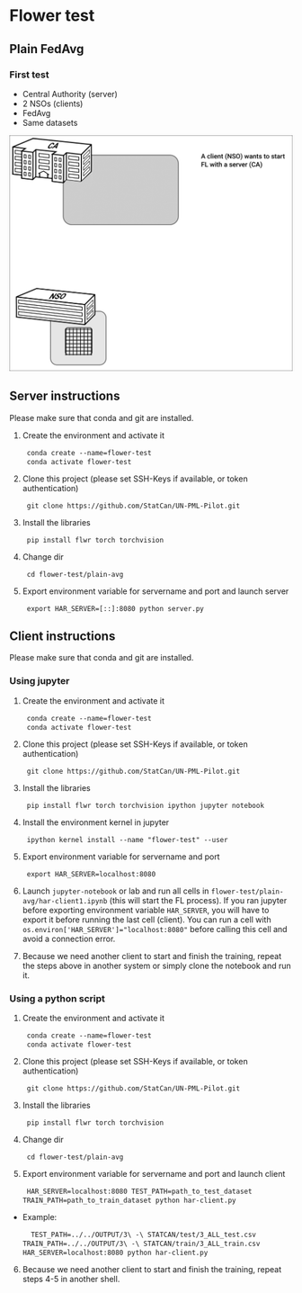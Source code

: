 # Flower test

## Plain FedAvg

### First test
- Central Authority (server)
- 2 NSOs (clients)
- FedAvg
- Same datasets
<img src="flower-test-1.gif" width="640" />

## Server instructions
Please make sure that conda and git are installed.
1. Create the environment and activate it

        conda create --name=flower-test
        conda activate flower-test
2. Clone this project (please set SSH-Keys if available, or token authentication)

        git clone https://github.com/StatCan/UN-PML-Pilot.git
3. Install the libraries

        pip install flwr torch torchvision
4. Change dir

        cd flower-test/plain-avg
4. Export environment variable for servername and port and launch server 

        export HAR_SERVER=[::]:8080 python server.py
        
## Client instructions
Please make sure that conda and git are installed.

### Using jupyter
1. Create the environment and activate it
        
        conda create --name=flower-test
        conda activate flower-test
2. Clone this project (please set SSH-Keys if available, or token authentication)
        
        git clone https://github.com/StatCan/UN-PML-Pilot.git
3. Install the libraries
        
        pip install flwr torch torchvision ipython jupyter notebook
4. Install the environment kernel in jupyter
        
        ipython kernel install --name "flower-test" --user
5. Export environment variable for servername and port 
        
        export HAR_SERVER=localhost:8080
6. Launch `jupyter-notebook` or lab and run all cells in `flower-test/plain-avg/har-client1.ipynb` (this will start the FL process). If you ran jupyter before exporting environment variable `HAR_SERVER`, you will have to export it before running the last cell (client). You can run a cell with `os.environ['HAR_SERVER']="localhost:8080"` before calling this cell and avoid a connection error.
7. Because we need another client to start and finish the training, repeat the steps above in another system or simply clone the notebook and run it.

### Using a python script
1. Create the environment and activate it
        
        conda create --name=flower-test
        conda activate flower-test
2. Clone this project (please set SSH-Keys if available, or token authentication)
        
        git clone https://github.com/StatCan/UN-PML-Pilot.git
3. Install the libraries
        
        pip install flwr torch torchvision
4. Change dir 
        
        cd flower-test/plain-avg
4. Export environment variable for servername and port and launch client 
        
        HAR_SERVER=localhost:8080 TEST_PATH=path_to_test_dataset TRAIN_PATH=path_to_train_dataset python har-client.py
- Example:
        
        TEST_PATH=../../OUTPUT/3\ -\ STATCAN/test/3_ALL_test.csv TRAIN_PATH=../../OUTPUT/3\ -\ STATCAN/train/3_ALL_train.csv HAR_SERVER=localhost:8080 python har-client.py
6. Because we need another client to start and finish the training, repeat steps 4-5 in another shell.





